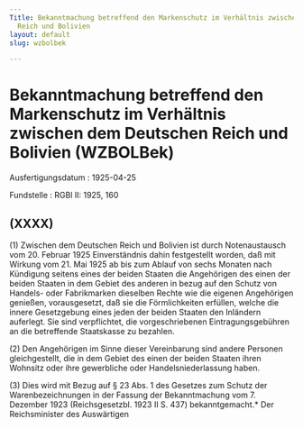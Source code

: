 ```yaml
---
Title: Bekanntmachung betreffend den Markenschutz im Verhältnis zwischen dem Deutschen
  Reich und Bolivien
layout: default
slug: wzbolbek

---
```


# Bekanntmachung betreffend den Markenschutz im Verhältnis zwischen dem Deutschen Reich und Bolivien (WZBOLBek)

Ausfertigungsdatum
:   1925-04-25

Fundstelle
:   RGBl II: 1925, 160



## (XXXX)

(1) Zwischen dem Deutschen Reich und Bolivien ist durch Notenaustausch
vom 20. Februar 1925 Einverständnis dahin festgestellt worden, daß mit
Wirkung vom 21. Mai 1925 ab bis zum Ablauf von
sechs              Monaten nach Kündigung seitens eines der beiden
Staaten die Angehörigen des einen der beiden Staaten in dem Gebiet des
anderen in bezug auf den Schutz von Handels- oder Fabrikmarken
dieselben Rechte wie die eigenen Angehörigen genießen, vorausgesetzt,
daß sie die Förmlichkeiten erfüllen, welche die innere Gesetzgebung
eines jeden der beiden Staaten den Inländern auferlegt. Sie sind
verpflichtet, die vorgeschriebenen Eintragungsgebühren an die
betreffende Staatskasse zu bezahlen.

(2) Den Angehörigen im Sinne dieser Vereinbarung sind andere Personen
gleichgestellt, die in dem Gebiet des einen der beiden Staaten ihren
Wohnsitz oder ihre gewerbliche oder Handelsniederlassung haben.

(3) Dies wird mit Bezug auf § 23 Abs. 1 des Gesetzes zum Schutz der
Warenbezeichnungen in der Fassung der Bekanntmachung vom 7. Dezember
1923 (Reichsgesetzbl. 1923 II S. 437) bekanntgemacht.\*
Der Reichsminister des Auswärtigen

